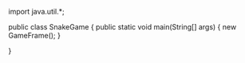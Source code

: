 import java.util.*;

public class SnakeGame {
        public static void main(String[] args) {
            new GameFrame();
        }

}
